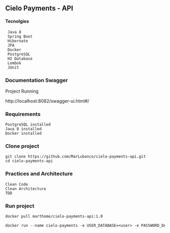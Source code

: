 ## Cielo Payments - API

#### Tecnolgies

```aidl
 Java 8
 Spring Boot
 Hibernate
 JPA
 Docker
 PostgreSQL
 H2 Database
 Lombok
 JUnit
```

### Documentation Swagger

Project Running

http://localhost:8082/swagger-ui.html#/

### Requirements

```aidl
PostgreSQL installed
Java 8 installed
Docker installed
```

### Clone project
```
git clone https://github.com/MarLubanco/cielo-payments-api.git
cd cielo-payments-api
```

### Practices and Architecture

```
Clean Code
Clean Architecture
TDD
```

### Run project

```dockerfile
docker pull marthome/cielo-payments-api:1.0

docker run --name cielo-payments -e USER_DATABASE=<user> -e PASSWORD_DATABASE=<password> -p 8082:8082 marthome/cielo-payments-api:1.2
```
